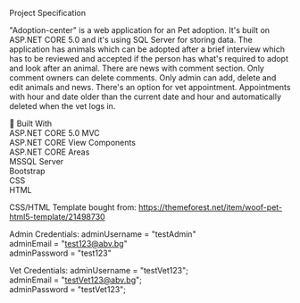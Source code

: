 Project Specification

"Adoption-center" is a web application for an Pet adoption. It's built on ASP.NET CORE 5.0 and it's using SQL Server for storing data. 
The application has animals which can be adopted after a brief interview which has to be reviewed and accepted if the person has what's required to adopt and look after an animal. There are news with comment section. Only comment owners can delete comments. Only admin can add, delete and edit animals and news.
There's an option for vet appointment. Appointments with hour and date older than the current date and hour and automatically deleted when the vet logs in.

🔨 Built With\
ASP.NET CORE 5.0 MVC\
ASP.NET CORE View Components\
ASP.NET CORE Areas\
MSSQL Server\
Bootstrap\
CSS\
HTML

CSS/HTML Template bought from: 
https://themeforest.net/item/woof-pet-html5-template/21498730

Admin Credentials:
adminUsername = "testAdmin"\
adminEmail = "test123@abv.bg"\
adminPassword = "test123"

Vet Credentials:
adminUsername = "testVet123";\
adminEmail = "testVet123@abv.bg";\
adminPassword = "testVet123";
